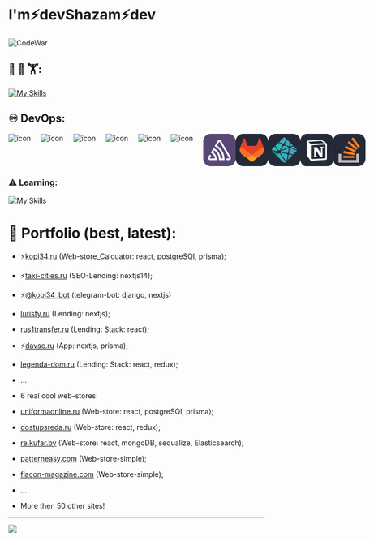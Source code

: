 <h1>I'm⚡devShazam⚡dev</h1>

![CodeWar](https://www.codewars.com/users/devshazam/badges/large)


## 🥷 💪 🏋️:
[![My Skills](https://skillicons.dev/icons?i=js,ts,nextjs,react,webpack,redux,sentry,vscode,babel,git,bootstrap,nodejs,express,npm,postgres,prisma,redis,sass,tailwind,materialui,ubuntu,mongodb,sqlite,vercel,postman,powershell,sublime,figma,github,linux,pug,debian,css,firebase,gcp,supabase,cloudflare,aws,docker,nestjs)](https://skillicons.dev)


## ♾️ DevOps: 
  <div style="display: flex; align-items: flex-start;">
    <img src="https://techstack-generator.vercel.app/jest-icon.svg" alt="icon" width="64" height="64" />
    <img src="https://techstack-generator.vercel.app/nginx-icon.svg" alt="icon" width="64" height="64" />
    <img src="https://techstack-generator.vercel.app/aws-icon.svg" alt="icon" width="64" height="64" />
    <img src="https://techstack-generator.vercel.app/restapi-icon.svg" alt="icon" width="64" height="64" />
    <img src="https://techstack-generator.vercel.app/prettier-icon.svg" alt="icon" width="64" height="64" />
    <img src="https://techstack-generator.vercel.app/webpack-icon.svg" alt="icon" width="64" height="64" />
    <img src="https://github.com/tandpfun/skill-icons/blob/main/icons/Sentry.svg" alt="icon" width="64" height="64" />
    <img src="https://github.com/tandpfun/skill-icons/blob/main/icons/GitLab-Dark.svg" alt="icon" width="64" height="64" />
    <img src="https://github.com/tandpfun/skill-icons/blob/main/icons/Netlify-Dark.svg" alt="icon" width="64" height="64" />
    <img src="https://github.com/tandpfun/skill-icons/blob/main/icons/Notion-Dark.svg" alt="icon" width="64" height="64" />
    <img src="https://github.com/tandpfun/skill-icons/blob/main/icons/StackOverflow-Dark.svg" alt="icon" width="64" height="64" />
  </div>
 
### ⚠️ Learning:
[![My Skills](https://skillicons.dev/icons?i=py,flask,fastapi,django,arduino,laravel,raspberrypi,cypress,electron,jquery,tauri,selenium,nuxtjs,vue,vite)](https://skillicons.dev)

# 💎 Portfolio (best, latest):
- ⚡<a href="https://kopi34.ru" target="_blank">kopi34.ru</a> (Web-store_Calcuator: react, postgreSQl, prisma);
- ⚡<a href="https://taxi-cities.ru/" target="_blank">taxi-cities.ru</a> (SEO-Lending: nextjs14);
- ⚡<a href="https://t.me/kopi34_bot" target="_blank">@kopi34_bot</a> (telegram-bot: django, nextjs)
- <a href="https://luristy.ru/" target="_blank">luristy.ru</a> (Lending: nextjs);

- <a href="https://rus1transfer.ru" target="_blank">rus1transfer.ru</a> (Lending: Stack: react);
- ⚡<a href="https://davse.ru" target="_blank">davse.ru</a> (App: nextjs, prisma);
- <a href="https://legenda-dom.ru" target="_blank">legenda-dom.ru</a> (Lending: Stack: react, redux);
- ...
- 6 real cool web-stores:
- <a href="https://uniformaonline.ru" target="_blank">uniformaonline.ru</a> (Web-store: react, postgreSQl, prisma);
- <a href="https://dostupsreda.ru" target="_blank">dostupsreda.ru</a> (Web-store: react, redux);
- <a href="https://re.kufar.by" target="_blank">re.kufar.by</a> (Web-store: react, mongoDB, sequalize, Elasticsearch);
- <a href="https://patterneasy.com" target="_blank">patterneasy.com</a> (Web-store-simple);
- <a href="https://flacon-magazine.com" target="_blank">flacon-magazine.com</a> (Web-store-simple);
- ...
- More then 50 other sites!

---
[![](https://visitcount.itsvg.in/api?id=devshazam&icon=0&color=0)](https://visitcount.itsvg.in)

<!-- https://gprm.itsvg.in -->
<!-- https://skillicons.dev -->
